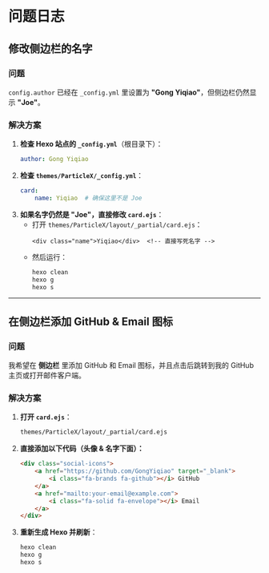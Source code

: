 # **问题日志**

## 修改侧边栏的名字

###  问题
`config.author` 已经在 `_config.yml` 里设置为 **"Gong Yiqiao"**，但侧边栏仍然显示 **"Joe"**。

### 解决方案
1. **检查 Hexo 站点的 `_config.yml`**（根目录下）：
   ```yaml
   author: Gong Yiqiao
   ```
2. **检查 `themes/ParticleX/_config.yml`**：
   ```yaml
   card:
       name: Yiqiao  # 确保这里不是 Joe
   ```
3. **如果名字仍然是 "Joe"，直接修改 `card.ejs`**：
   - 打开 `themes/ParticleX/layout/_partial/card.ejs`：
     ```ejs
     <div class="name">Yiqiao</div>  <!-- 直接写死名字 -->
     ```
   - 然后运行：
     ```sh
     hexo clean
     hexo g
     hexo s
     ```

---

##  在侧边栏添加 GitHub & Email 图标

### 问题
我希望在 **侧边栏** 里添加 GitHub 和 Email 图标，并且点击后跳转到我的 GitHub 主页或打开邮件客户端。

###  解决方案
1. **打开 `card.ejs`**：
   ```sh
   themes/ParticleX/layout/_partial/card.ejs
   ```
2. **直接添加以下代码（头像 & 名字下面）：**
   ```html
   <div class="social-icons">
       <a href="https://github.com/GongYiqiao" target="_blank">
           <i class="fa-brands fa-github"></i> GitHub
       </a>
       <a href="mailto:your-email@example.com">
           <i class="fa-solid fa-envelope"></i> Email
       </a>
   </div>
   ```
4. **重新生成 Hexo 并刷新**：
   ```sh
   hexo clean
   hexo g
   hexo s
   ```

